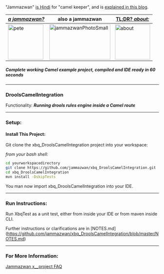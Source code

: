 "Jammazwan" [is Hindi](href="https://books.google.com/books?id=_kWROaer5UsC&amp;pg=PA1138&amp;lpg=PA1138&amp;dq=jammazwan+camel+keeper+hindi&amp;source=bl&amp;ots=7FaF5BXK_F&amp;sig=Cg-U5ORP3dHrFycaCFvo34GdpZ0&amp;hl=en&amp;sa=X&amp;ved=0ahUKEwj8v4OV3YbNAhVjpIMKHSYUB_oQ6AEIHDAA#v=onepage&amp;q=jammazwan%20camel%20keeper%20hindi&amp;f=false) for "camel keeper", and is [explained in this blog](https://betterologist.net/2016/05/jammazwan-projects-for-learning-apache-camel/).

|[**_a jammazwan?_**](https://betterologist.net/2016/06/jammazwan-for-hire/)|also a jammazwan|[TL;DR? _about:_](https://youtu.be/vea51DzmXyA)|
| --- | --- | --- |
|<img class="style-svg" src="https://betterologist.net/wp-content/uploads/2016/05/pete-300x297.jpg" alt="pete" width="116" height="115" />|<img class="style-svg" src="https://betterologist.net/wp-content/uploads/2016/05/jammazwanPhotoSmall.png" alt="jammazwanPhotoSmall" width="200" height="116" />|[<img class="style-svg" src="https://betterologist.net/wp-content/uploads/2016/05/jamzVid1.png" alt="about" width="115" height="115" />](https://youtu.be/vea51DzmXyA)|
##### Complete working Camel example project, compiled and IDE ready in 60 seconds
---

### DroolsCamelIntegration 

Functionality: **_Running drools rules engine inside a Camel route_**

---

### Setup: 

#### Install This Project:

Git clone the xbq_DroolsCamelIntegration project into your workspace:

_from your bash shell:_

```bash
cd yourworkspacedirectory
git clone https://github.com/jammazwan/xbq_DroolsCamelIntegration.git
cd xbq_DroolsCamelIntegration
mvn install -DskipTests

```

You man now import xbq_DroolsCamelIntegration into your IDE.


---

### Run Instructions:

Run XbqTest as a unit test, either from inside your IDE or from maven inside CLI.

Further instructions or clarifications are in [NOTES.md] (https://github.com/jammazwan/xbq_DroolsCamelIntegration/blob/master/NOTES.md)

---

### For More Information:

[Jammazwan x__project FAQ](https://betterologist.net/2016/06/jammazwan-faq/)